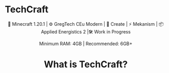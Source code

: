 # TechCraft
<p style="text-align: center;">🚀 Minecraft 1.20.1 | ⚙️ GregTech CEu Modern | 🔧 Create | ⚡ Mekanism | 📦 Applied Energistics 2 |🛠️ Work in Progress</p>
<p style="text-align: center;">Minimum RAM: 4GB | Recommended: 6GB+</p>
<h1 style="text-align: center;">What is TechCraft?</h1>
